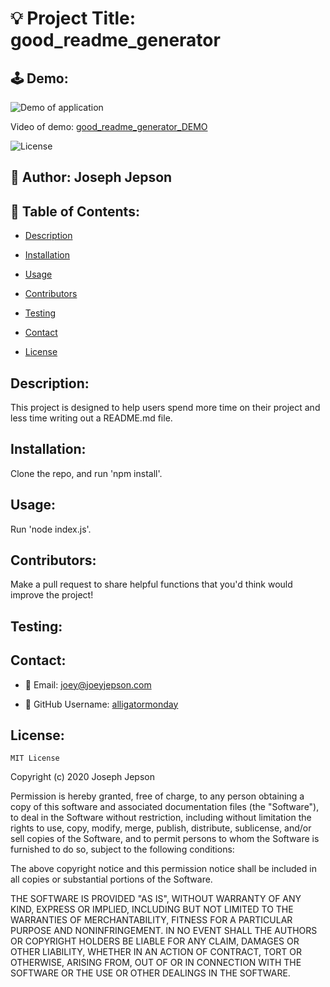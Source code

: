 # 💡 Project Title: good_readme_generator 

## 🕹 Demo:

![Demo of application](assets/good_readme_generator_DEMO.gif)

Video of demo: [good_readme_generator_DEMO](https://drive.google.com/file/d/1N5kXkSQLT6YeUmCcc14qXjolgIeqwPj2/view) 

![License](https://img.shields.io/badge/License-MIT-yellow) 
## 👤 Author: Joseph Jepson 

  ## 📜 Table of Contents: 

  * [Description](#Description) 

  * [Installation](#Installation) 

  * [Usage](#Usage) 

  * [Contributors](#Contributors) 

  * [Testing](#Testing)

  * [Contact](#Contact) 

  * [License](#License) 

  ## Description: 
 This project is designed to help users spend more time on their project and less time writing out a README.md file. 
## Installation: 
 Clone the repo, and run 'npm install'. 
## Usage: 
 Run 'node index.js'. 
## Contributors: 
 Make a pull request to share helpful functions that you'd think would improve the project! 
## Testing: 
  

  ## Contact: 
 
  * 💌  Email: joey@joeyjepson.com 
 
  * 👤  GitHub Username: [alligatormonday](https://github.com/alligatormonday) 

  ## License: 
 
  
    MIT License

Copyright (c) 2020 Joseph Jepson

Permission is hereby granted, free of charge, to any person obtaining a copy
of this software and associated documentation files (the "Software"), to deal
in the Software without restriction, including without limitation the rights
to use, copy, modify, merge, publish, distribute, sublicense, and/or sell
copies of the Software, and to permit persons to whom the Software is
furnished to do so, subject to the following conditions:

The above copyright notice and this permission notice shall be included in all
copies or substantial portions of the Software.

THE SOFTWARE IS PROVIDED "AS IS", WITHOUT WARRANTY OF ANY KIND, EXPRESS OR
IMPLIED, INCLUDING BUT NOT LIMITED TO THE WARRANTIES OF MERCHANTABILITY,
FITNESS FOR A PARTICULAR PURPOSE AND NONINFRINGEMENT. IN NO EVENT SHALL THE
AUTHORS OR COPYRIGHT HOLDERS BE LIABLE FOR ANY CLAIM, DAMAGES OR OTHER
LIABILITY, WHETHER IN AN ACTION OF CONTRACT, TORT OR OTHERWISE, ARISING FROM,
OUT OF OR IN CONNECTION WITH THE SOFTWARE OR THE USE OR OTHER DEALINGS IN THE
SOFTWARE.
